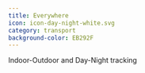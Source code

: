 ```yaml
---
title: Everywhere
icon: icon-day-night-white.svg
category: transport
background-color: EB292F
---
```


Indoor-Outdoor and Day-Night tracking
